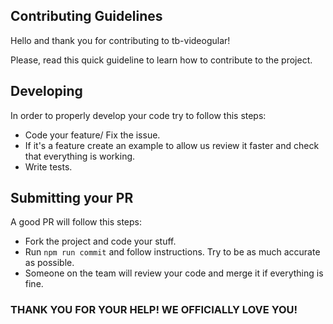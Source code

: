 ## Contributing Guidelines

Hello and thank you for contributing to tb-videogular!

Please, read this quick guideline to learn how to contribute to the project.

## Developing

In order to properly develop your code try to follow this steps:

* Code your feature/ Fix the issue.
* If it's a feature create an example to allow us review it faster and check that everything is working.
* Write tests.

## Submitting your PR

A good PR will follow this steps:

* Fork the project and code your stuff.
* Run `npm run commit` and follow instructions. Try to be as much accurate as possible.
* Someone on the team will review your code and merge it if everything is fine.


### THANK YOU FOR YOUR HELP! WE OFFICIALLY LOVE YOU!
